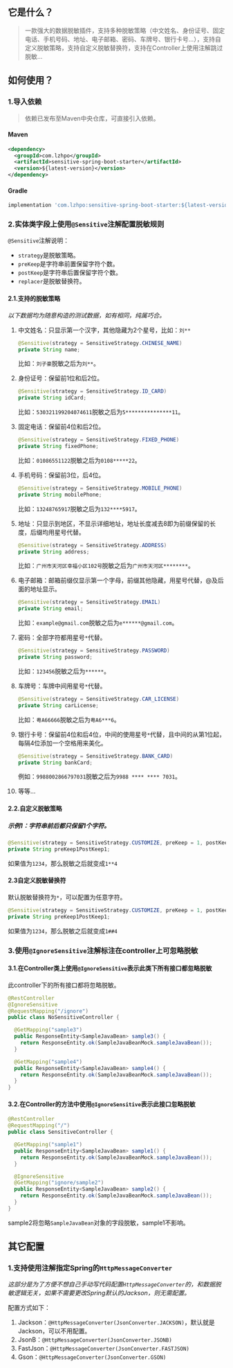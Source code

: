 ## 它是什么？

> 一款强大的数据脱敏插件，支持多种脱敏策略（中文姓名、身份证号、固定电话、手机号码、地址、电子邮箱、密码、车牌号、银行卡号...），支持自定义脱敏策略，支持自定义脱敏替换符，支持在Controller上使用注解跳过脱敏...

## 如何使用？

### 1.导入依赖

> 依赖已发布至Maven中央仓库，可直接引入依赖。

#### Maven

```xml
<dependency>
  <groupId>com.lzhpo</groupId>
  <artifactId>sensitive-spring-boot-starter</artifactId>
  <version>${latest-version}</version>
</dependency>
```

#### Gradle

```groovy
implementation 'com.lzhpo:sensitive-spring-boot-starter:${latest-version}'
```

### 2.实体类字段上使用`@Sensitive`注解配置脱敏规则

`@Sensitive`注解说明：
- `strategy`是脱敏策略。
- `preKeep`是字符串前置保留字符个数。
- `postKeep`是字符串后置保留字符个数。
- `replacer`是脱敏替换符。

#### 2.1.支持的脱敏策略

*以下数据均为随意构造的测试数据，如有相同，纯属巧合。*

1. 中文姓名：只显示第一个汉字，其他隐藏为2个星号，比如：`刘**`
   ```java
   @Sensitive(strategy = SensitiveStrategy.CHINESE_NAME)
   private String name;
   ```
   比如：`刘子豪`脱敏之后为`刘**`。

2. 身份证号：保留前1位和后2位。
   ```java
   @Sensitive(strategy = SensitiveStrategy.ID_CARD)
   private String idCard;
   ```
   比如：`530321199204074611`脱敏之后为`5***************11`。

3. 固定电话：保留前4位和后2位。
   ```java
   @Sensitive(strategy = SensitiveStrategy.FIXED_PHONE)
   private String fixedPhone;
   ```
   比如：`01086551122`脱敏之后为`0108*****22`。

4. 手机号码：保留前3位，后4位。
   ```java
   @Sensitive(strategy = SensitiveStrategy.MOBILE_PHONE)
   private String mobilePhone;
   ```
   比如：`13248765917`脱敏之后为`132****5917`。

5. 地址：只显示到地区，不显示详细地址，地址长度减去8即为前缀保留的长度，后缀均用星号代替。
   ```java
   @Sensitive(strategy = SensitiveStrategy.ADDRESS)
   private String address;
   ```
   比如：`广州市天河区幸福小区102号`脱敏之后为`广州市天河区********`。

6. 电子邮箱：邮箱前缀仅显示第一个字母，前缀其他隐藏，用星号代替，@及后面的地址显示。
   ```java
   @Sensitive(strategy = SensitiveStrategy.EMAIL)
   private String email;
   ```
   比如：`example@gmail.com`脱敏之后为`e******@gmail.com`。

7. 密码：全部字符都用星号`*`代替。
   ```java
   @Sensitive(strategy = SensitiveStrategy.PASSWORD)
   private String password;
   ```
   比如：`123456`脱敏之后为`******`。

8. 车牌号：车牌中间用星号`*`代替。
   ```java
   @Sensitive(strategy = SensitiveStrategy.CAR_LICENSE)
   private String carLicense;
   ```
   比如：`粤A66666`脱敏之后为`粤A6***6`。

9. 银行卡号：保留前4位和后4位，中间的使用星号`*`代替，且中间的从第1位起，每隔4位添加一个空格用来美化。
   ```java
   @Sensitive(strategy = SensitiveStrategy.BANK_CARD)
   private String bankCard;
   ```
   例如：`9988002866797031`脱敏之后为`9988 **** **** 7031`。

10. 等等...

#### 2.2.自定义脱敏策略

##### 示例1：字符串前后都只保留1个字符。

```java
@Sensitive(strategy = SensitiveStrategy.CUSTOMIZE, preKeep = 1, postKeep = 1)
private String preKeep1PostKeep1;
```

如果值为`1234`，那么脱敏之后就变成`1**4`

#### 2.3自定义脱敏替换符

默认脱敏替换符为`*`，可以配置为任意字符。

```java
@Sensitive(strategy = SensitiveStrategy.CUSTOMIZE, preKeep = 1, postKeep = 1, replacer = '#')
private String preKeep1PostKeep1;
```

如果值为`1234`，那么脱敏之后就变成`1##4`

### 3.使用`@IgnoreSensitive`注解标注在controller上可忽略脱敏

#### 3.1.在Controller类上使用`@IgnoreSensitive`表示此类下所有接口都忽略脱敏

此controller下的所有接口都将忽略脱敏。

```java
@RestController
@IgnoreSensitive
@RequestMapping("/ignore")
public class NoSensitiveController {

  @GetMapping("sample3")
  public ResponseEntity<SampleJavaBean> sample3() {
    return ResponseEntity.ok(SampleJavaBeanMock.sampleJavaBean());
  }

  @GetMapping("sample4")
  public ResponseEntity<SampleJavaBean> sample4() {
    return ResponseEntity.ok(SampleJavaBeanMock.sampleJavaBean());
  }
}
```

#### 3.2.在Controller的方法中使用`@IgnoreSensitive`表示此接口忽略脱敏

```java
@RestController
@RequestMapping("/")
public class SensitiveController {

  @GetMapping("sample1")
  public ResponseEntity<SampleJavaBean> sample1() {
    return ResponseEntity.ok(SampleJavaBeanMock.sampleJavaBean());
  }

  @IgnoreSensitive
  @GetMapping("ignore/sample2")
  public ResponseEntity<SampleJavaBean> sample2() {
    return ResponseEntity.ok(SampleJavaBeanMock.sampleJavaBean());
  }
}
```

sample2将忽略`SampleJavaBean`对象的字段脱敏，sample1不影响。

## 其它配置

### 1.支持使用注解指定Spring的`HttpMessageConverter`

*这部分是为了方便不想自己手动写代码配置`HttpMessageConverter`的，和数据脱敏逻辑无关，如果不需要更改Spring默认的Jackson，则无需配置。*

配置方式如下：

1. Jackson：`@HttpMessageConverter(JsonConverter.JACKSON)`，默认就是Jackson，可以不用配置。
2. JsonB：`@HttpMessageConverter(JsonConverter.JSONB)`
3. FastJson：`@HttpMessageConverter(JsonConverter.FASTJSON)`
4. Gson：`@HttpMessageConverter(JsonConverter.GSON)`





